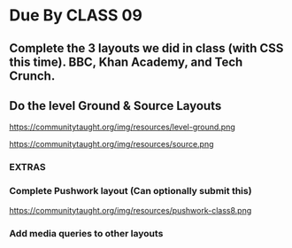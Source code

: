 # Due By CLASS 09

## Complete the 3 layouts we did in class (with CSS this time). BBC, Khan Academy, and Tech Crunch.

## Do the level Ground &amp; Source Layouts

https://communitytaught.org/img/resources/level-ground.png

https://communitytaught.org/img/resources/source.png

### EXTRAS 

### Complete Pushwork layout (Can optionally submit this)

https://communitytaught.org/img/resources/pushwork-class8.png

### Add media queries to other layouts
